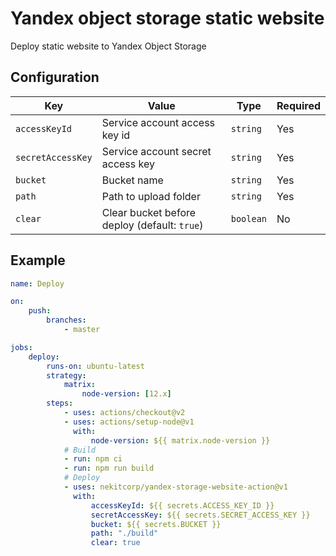 # Yandex object storage static website

Deploy static website to Yandex Object Storage

## Configuration

| Key               | Value                                        | Type      | Required |
| ----------------- | -------------------------------------------- | --------- | -------- |
| `accessKeyId`     | Service account access key id                | `string`  | Yes      |
| `secretAccessKey` | Service account secret access key            | `string`  | Yes      |
| `bucket`          | Bucket name                                  | `string`  | Yes      |
| `path`            | Path to upload folder                        | `string`  | Yes      |
| `clear`           | Clear bucket before deploy (default: `true`) | `boolean` | No       |

## Example

```yaml
name: Deploy

on:
    push:
        branches:
            - master

jobs:
    deploy:
        runs-on: ubuntu-latest
        strategy:
            matrix:
                node-version: [12.x]
        steps:
            - uses: actions/checkout@v2
            - uses: actions/setup-node@v1
              with:
                  node-version: ${{ matrix.node-version }}
            # Build
            - run: npm ci
            - run: npm run build
            # Deploy
            - uses: nekitcorp/yandex-storage-website-action@v1
              with:
                  accessKeyId: ${{ secrets.ACCESS_KEY_ID }}
                  secretAccessKey: ${{ secrets.SECRET_ACCESS_KEY }}
                  bucket: ${{ secrets.BUCKET }}
                  path: "./build"
                  clear: true
```
